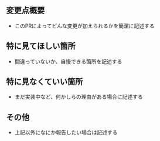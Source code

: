 ## 変更点概要
- このPRによってどんな変更が加えられるかを簡潔に記述する

## 特に見てほしい箇所
- 間違っていないか、自慢できる箇所を記述する

## 特に見なくていい箇所
- まだ実装中など、何かしらの理由がある場合に記述する

## その他
- 上記以外になにか報告したい場合は記述する
